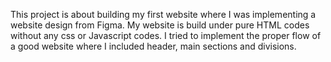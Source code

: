 This project is about building my first website where I was implementing a website design from Figma.
My website is build under pure HTML codes without any css or Javascript codes.
I tried to implement the proper flow of a good website where I included header, main sections and divisions.
